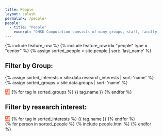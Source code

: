 ```yaml
---
title: People
layout: splash
permalink: /people/
people:
  - title: "People"
    excerpt: "OHSU Computation consists of many groups, staff, faculty, and students. If you want to join, we want you! To add yourself, look at the [instructions in the README for this repository.](https://github.com/drylabyrinth/drylabyrinth.github.io/blob/master/README.md)"
---
```

{% include feature_row %}
{% include feature_row id= "people" type = "center" %}
{% assign sorted_people = site.people | sort: 'last_name' %}

## Filter by Group:

{% assign sorted_interests = site.data.research_interests | sort: 'name' %}
{% assign sorted_groups = site.data.groups | sort: 'name' %}

<div class="button-group filter-button-group">
	<a class="button active btn btn--info" data-filter="*">All</a>
	{% for tag in sorted_groups %}
		<a class="button btn btn--info" data-filter=".{{ tag.acronym }}">{{ tag.name }}</a>
	{% endfor %}
</div>

## Filter by research interest:

<div class="button-group filter-button-group">
	<a class="button active btn btn--info" data-filter="*">All</a>
	{% for tag in sorted_interests %}
		<a class="button btn btn--info" data-filter=".{{ tag.tag }}">{{ tag.name }}</a>
	{% endfor %}
</div>

<div class="grid__wrapper">
	{% for person in sorted_people %}
    {% include people.html %}
  {% endfor %}
</div>

<script src="https://code.jquery.com/jquery-3.1.0.min.js" integrity="sha256-cCueBR6CsyA4/9szpPfrX3s49M9vUU5BgtiJj06wt/s=" crossorigin="anonymous"></script>
<script src="https://unpkg.com/isotope-layout@3.0/dist/isotope.pkgd.js"></script>
<script>
	// init Isotope

	var $grid = $('.grid__wrapper').isotope({
    layoutMode : 'fitRows'
	  // options
	});

	// filter items on button click
	$('.filter-button-group').on( 'click', 'a', function() {
	  var filterValue = $(this).attr('data-filter');
	  $grid.isotope({ filter: filterValue });
	});

	$('.button-group a.button').on('click', function(){
		$('.button-group a.button').removeClass('active');
		$(this).addClass('active');
	});

$(function() {
	$(".block").on("click", function() {
		$(".info").toggleClass("active");
	});
});
</script>

<style type="text/css">

	a.button.active {
		background: #F76B48;
		color: #fff;
	}

body {
	height: 100%;
	cursor: default;
}

#card {
	float: left;
	width: 350px;
	height: 350px;
	margin: 10% auto;
	border-radius: 8px;
	box-shadow: 0px 2px 6px rgba(0, 0, 0, 0.2), 0px 2px 6px rgba(0, 0, 0, 0.4);
}

#profile {
	cursor: grabbing;
	width: 350px;
	height: 350px;
	position: relative;
	top: 30px;
	border-radius: 8px;
}

img {
	width: 100px;
	height: 100px;
	border-radius: 100px;
	top: 32px;
	display: block;
	margin: 0 auto;
}

.card1 {
	color: rgba(38, 50, 56, 1);
	font-family: 'Roboto Condensed', sans-serif !important;
	font-size: 30px !important;
	font-weight: 700;
	text-align: center;
	position: relative;
	top: 20px;
}

.icons {
	text-align: center;
	position: relative;
	top: 15px;
}

.card2 {
	color: rgba(38, 50, 56, .87);
	font-family: 'Roboto Condensed', sans-serif !important;
	font-size: 15px !important;
	font-weight: 400;
	text-align: center;
	position: relative;
	top: 10px;
}
.card3 {
	color: rgba(255, 255, 255, 1);
	transition: color 0.4s;
	text-decoration: none;
}

</style>